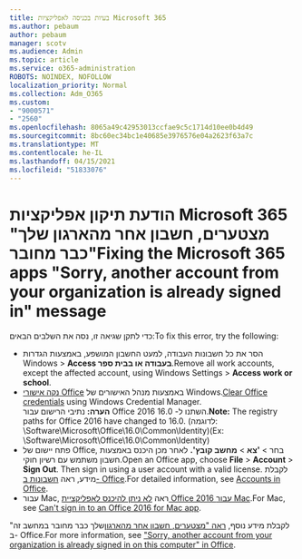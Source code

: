 ```yaml
---
title: בעיות בכניסה לאפליקציות Microsoft 365
ms.author: pebaum
author: pebaum
manager: scotv
ms.audience: Admin
ms.topic: article
ms.service: o365-administration
ROBOTS: NOINDEX, NOFOLLOW
localization_priority: Normal
ms.collection: Adm_O365
ms.custom:
- "9000571"
- "2560"
ms.openlocfilehash: 8065a49c42953013ccfae9c5c1714d10ee0b4d49
ms.sourcegitcommit: 8bc60ec34bc1e40685e3976576e04a2623f63a7c
ms.translationtype: MT
ms.contentlocale: he-IL
ms.lasthandoff: 04/15/2021
ms.locfileid: "51833076"
---
```

# <a name="fixing-the-microsoft-365-apps-sorry-another-account-from-your-organization-is-already-signed-in-message"></a><span data-ttu-id="6db59-102">הודעת תיקון אפליקציות Microsoft 365 "מצטערים, חשבון אחר מהארגון שלך כבר מחובר"</span><span class="sxs-lookup"><span data-stu-id="6db59-102">Fixing the Microsoft 365 apps "Sorry, another account from your organization is already signed in" message</span></span>

<span data-ttu-id="6db59-103">כדי לתקן שגיאה זו, נסה את השלבים הבאים:</span><span class="sxs-lookup"><span data-stu-id="6db59-103">To fix this error, try the following:</span></span>

- <span data-ttu-id="6db59-104">הסר את כל חשבונות העבודה, למעט החשבון המושפע, באמצעות הגדרות Windows > **Access בעבודה או בבית ספר**.</span><span class="sxs-lookup"><span data-stu-id="6db59-104">Remove all work accounts, except the affected account, using Windows Settings > **Access work or school**.</span></span>
- <span data-ttu-id="6db59-105">[נקה אישורי Office](https://docs.microsoft.com/office/troubleshoot/error-messages/another-account-already-signed-in#step-3-clear-cached-credentials-on-the-computer) באמצעות מנהל האישורים של Windows.</span><span class="sxs-lookup"><span data-stu-id="6db59-105">[Clear Office credentials](https://docs.microsoft.com/office/troubleshoot/error-messages/another-account-already-signed-in#step-3-clear-cached-credentials-on-the-computer) using Windows Credential Manager.</span></span><br/>
    <span data-ttu-id="6db59-106">**הערה:** נתיבי הרישום עבור Office 2016 השתנו ל- 16.0.</span><span class="sxs-lookup"><span data-stu-id="6db59-106">**Note:** The registry paths for Office 2016 have changed to 16.0.</span></span> <span data-ttu-id="6db59-107">(לדוגמה: \Software\Microsoft\Office\16.0\Common\Identity\)</span><span class="sxs-lookup"><span data-stu-id="6db59-107">(Ex: \Software\Microsoft\Office\16.0\Common\Identity\)</span></span>
- <span data-ttu-id="6db59-108">פתח יישום של Office, בחר  >  **'צא**  >  **מחשב קובץ'.** לאחר מכן היכנס באמצעות חשבון משתמש עם רשיון חוקי.</span><span class="sxs-lookup"><span data-stu-id="6db59-108">Open an Office app, choose **File** > **Account** > **Sign Out**. Then sign in using a user account with a valid license.</span></span> <span data-ttu-id="6db59-109">לקבלת מידע, ראה [חשבונות ב- Office](https://support.office.com/article/accounts-in-office-628ea040-f265-49de-b986-be09c3ebf8a9).</span><span class="sxs-lookup"><span data-stu-id="6db59-109">For detailed information, see [Accounts in Office](https://support.office.com/article/accounts-in-office-628ea040-f265-49de-b986-be09c3ebf8a9).</span></span>
- <span data-ttu-id="6db59-110">עבור Mac, ראה [לא ניתן להיכנס לאפליקציית Office 2016 עבור Mac](https://docs.microsoft.com/office365/troubleshoot/authentication/sign-in-to-office-2016-for-mac-fail).</span><span class="sxs-lookup"><span data-stu-id="6db59-110">For Mac, see [Can't sign in to an Office 2016 for Mac app](https://docs.microsoft.com/office365/troubleshoot/authentication/sign-in-to-office-2016-for-mac-fail).</span></span>

<span data-ttu-id="6db59-111">לקבלת מידע נוסף, [ראה "מצטערים, חשבון אחר מהארגון](https://docs.microsoft.com/office/troubleshoot/error-messages/another-account-already-signed-in)שלך כבר מחובר במחשב זה" ב- Office.</span><span class="sxs-lookup"><span data-stu-id="6db59-111">For more information, see ["Sorry, another account from your organization is already signed in on this computer" in Office](https://docs.microsoft.com/office/troubleshoot/error-messages/another-account-already-signed-in).</span></span>